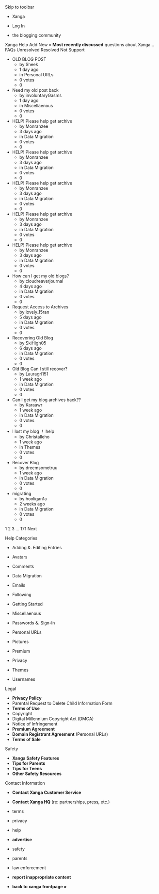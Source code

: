 Skip to toolbar

*   Xanga

*   Log In

*   the blogging community

Xanga Help Add New » **Most recently discussed** questions about Xanga… FAQs Unresolved Resolved Not Support

*   OLD BLOG POST
    *   by Sheek
    *   1 day ago
    *   in Personal URLs
    *   0 votes
    *   0
*   Need my old post back
    *   by involuntaryGasms
    *   1 day ago
    *   in Miscellaenous
    *   0 votes
    *   0
*   HELP! Please help get archive
    *   by Monranzee
    *   3 days ago
    *   in Data Migration
    *   0 votes
    *   0
*   HELP! Please help get archive
    *   by Monranzee
    *   3 days ago
    *   in Data Migration
    *   0 votes
    *   0
*   HELP! Please help get archive
    *   by Monranzee
    *   3 days ago
    *   in Data Migration
    *   0 votes
    *   0
*   HELP! Please help get archive
    *   by Monranzee
    *   3 days ago
    *   in Data Migration
    *   0 votes
    *   0
*   HELP! Please help get archive
    *   by Monranzee
    *   3 days ago
    *   in Data Migration
    *   0 votes
    *   0
*   How can I get my old blogs?
    *   by cloudreaverjournal
    *   4 days ago
    *   in Data Migration
    *   0 votes
    *   0
*   Request Access to Archives
    *   by lovely\_15ran
    *   5 days ago
    *   in Data Migration
    *   0 votes
    *   0
*   Recovering Old Blog
    *   by SkiHigh05
    *   6 days ago
    *   in Data Migration
    *   0 votes
    *   0
*   Old Blog Can I still recover?
    *   by Lauragrl151
    *   1 week ago
    *   in Data Migration
    *   0 votes
    *   0
*   Can I get my blog archives back??
    *   by Karaawr
    *   1 week ago
    *   in Data Migration
    *   0 votes
    *   0
*   I lost my blog ！ help
    *   by Christalleho
    *   1 week ago
    *   in Themes
    *   0 votes
    *   0
*   Recover Blog
    *   by dreemsometruu
    *   1 week ago
    *   in Data Migration
    *   0 votes
    *   0
*   migrating
    *   by hooligan1a
    *   2 weeks ago
    *   in Data Migration
    *   0 votes
    *   0

1 2 3 ... 171 Next

Help Categories

*   Adding &. Editing Entries
*   Avatars
*   Comments
*   Data Migration
*   Emails
*   Following
*   Getting Started
*   Miscellaenous

*   Passwords &. Sign-In
*   Personal URLs
*   Pictures
*   Premium
*   Privacy
*   Themes
*   Usernames

Legal

*   **Privacy Policy**
*   Parental Request to Delete Child Information Form
*   **Terms of Use**
*   Copyright
*   Digital Millennium Copyright Act (DMCA)
*   Notice of Infringement
*   **Premium Agreement**
*   **Domain Registrant Agreement** (Personal URLs)
*   **Terms of Sale**

Safety

*   **Xanga Safety Features**
*   **Tips for Parents**
*   **Tips for Teens**
*   **Other Safety Resources**

Contact Information

*   **Contact Xanga Customer Service**
*   **Contact Xanga HQ** (re: partnerships, press, etc.)

*   terms
*   privacy
*   help
*   **advertise**

*   safety
*   parents
*   law enforcement
*   **report inappropriate content**

*   **back to xanga frontpage »**